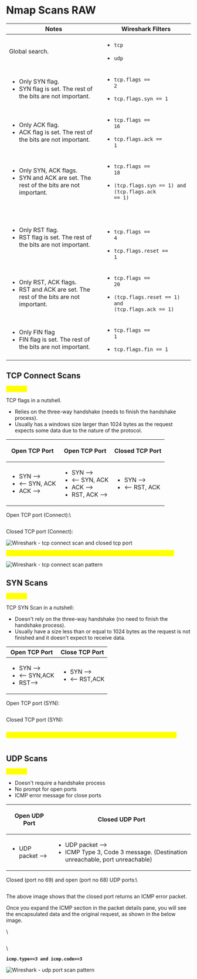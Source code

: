 # Nmap Scans RAW



| Notes                                                                                                           | Wireshark Filters                                                                                                            |
| --------------------------------------------------------------------------------------------------------------- | ---------------------------------------------------------------------------------------------------------------------------- |
| Global search.                                                                                                  | <ul><li><code>tcp</code></li></ul><ul><li><code>udp</code></li></ul>                                                         |
| <ul><li>Only SYN flag.</li><li>SYN flag is set. The rest of the bits are not important.</li></ul>               | <ul><li><code>tcp.flags == 2</code></li></ul><ul><li><code>tcp.flags.syn == 1</code></li></ul>                               |
| <ul><li>Only ACK flag.</li><li>ACK flag is set. The rest of the bits are not important.<br></li></ul>           | <ul><li><code>tcp.flags == 16</code></li></ul><ul><li><code>tcp.flags.ack == 1</code></li></ul>                              |
| <ul><li>Only SYN, ACK flags.</li><li>SYN and ACK are set. The rest of the bits are not important.</li></ul>     | <ul><li><code>tcp.flags == 18</code></li></ul><ul><li><code>(tcp.flags.syn == 1) and (tcp.flags.ack == 1)</code></li></ul>   |
| <ul><li>Only RST flag.</li><li>RST flag is set. The rest of the bits are not important.<br></li></ul>           | <p><br></p><ul><li><code>tcp.flags == 4</code></li></ul><ul><li><code>tcp.flags.reset == 1</code></li></ul>                  |
| <ul><li>Only RST, ACK flags.</li><li>RST and ACK are set. The rest of the bits are not important.<br></li></ul> | <ul><li><code>tcp.flags == 20</code></li></ul><ul><li><code>(tcp.flags.reset == 1) and (tcp.flags.ack == 1)</code></li></ul> |
| <ul><li>Only FIN flag</li><li>FIN flag is set. The rest of the bits are not important.</li></ul>                | <ul><li><code>tcp.flags == 1</code></li></ul><ul><li><code>tcp.flags.fin == 1</code></li></ul>                               |



## TCP Connect Scans

<mark style="color:yellow;">**`nmap -sT`**</mark>

TCP flags in a nutshell.

* Relies on the three-way handshake (needs to finish the handshake process).
* Usually has a windows size larger than 1024 bytes as the request expects some data due to the nature of the protocol.

| Open TCP Port                                                           | <p>Open TCP Port<br></p>                                                                     | <p>Closed TCP Port<br></p>                              |
| ----------------------------------------------------------------------- | -------------------------------------------------------------------------------------------- | ------------------------------------------------------- |
| <ul><li>SYN --></li><li>&#x3C;-- SYN, ACK</li><li>ACK --><br></li></ul> | <ul><li>SYN --></li><li>&#x3C;-- SYN, ACK</li><li>ACK --></li><li>RST, ACK --><br></li></ul> | <ul><li>SYN --></li><li>&#x3C;-- RST, ACK<br></li></ul> |

Open TCP port (Connect):\


<figure><img src="https://tryhackme-images.s3.amazonaws.com/user-uploads/6131132af49360005df01ae3/room-content/500bb6902ef6b2edb515bb1828088d82.png" alt=""><figcaption></figcaption></figure>

Closed TCP port (Connect):

![Wireshark - tcp connect scan and closed tcp port](https://tryhackme-images.s3.amazonaws.com/user-uploads/6131132af49360005df01ae3/room-content/c194773203502d659d72706aa93eae59.png)

<mark style="color:yellow;">**`tcp.flags.syn==1 and tcp.flags.ack==0 and tcp.window_size > 1024`**</mark>&#x20;

![Wireshark - tcp connect scan pattern](https://tryhackme-images.s3.amazonaws.com/user-uploads/6131132af49360005df01ae3/room-content/7025561839f99201724629fae1274f2d.png)



## SYN Scans

<mark style="color:yellow;">**`nmap -sS`**</mark>

TCP SYN Scan in a nutshell:

* Doesn't rely on the three-way handshake (no need to finish the handshake process).
* Usually have a size less than or equal to 1024 bytes as the request is not finished and it doesn't expect to receive data.

| Open TCP Port                                                     | Close TCP Port                                     |
| ----------------------------------------------------------------- | -------------------------------------------------- |
| <ul><li>SYN --></li><li>&#x3C;-- SYN,ACK</li><li>RST--></li></ul> | <ul><li>SYN --></li><li>&#x3C;-- RST,ACK</li></ul> |

Open TCP port (SYN):

<figure><img src="https://tryhackme-images.s3.amazonaws.com/user-uploads/6131132af49360005df01ae3/room-content/0dbf4e7b74ad99f7060241fc37d8d570.png" alt=""><figcaption></figcaption></figure>

Closed TCP port (SYN):

<figure><img src="https://tryhackme-images.s3.amazonaws.com/user-uploads/6131132af49360005df01ae3/room-content/488115fed65b69aa95aa2677cf2ae800.png" alt=""><figcaption></figcaption></figure>

<mark style="color:yellow;">**`tcp.flags.syn==1 and tcp.flags.ack==0 and tcp.window_size <= 1024`**</mark> &#x20;

<figure><img src="https://tryhackme-images.s3.amazonaws.com/user-uploads/6131132af49360005df01ae3/room-content/d033bde6ee753f070678cc56665d79fa.png" alt=""><figcaption></figcaption></figure>

## UDP Scans

<mark style="color:yellow;">**`nmap -sU`**</mark>

* Doesn't require a handshake process
* No prompt for open ports
* ICMP error message for close ports

| <p>Open UDP Port<br></p>         | <p>Closed UDP Port<br></p>                                                                                        |
| -------------------------------- | ----------------------------------------------------------------------------------------------------------------- |
| <ul><li>UDP packet --></li></ul> | <ul><li>UDP packet --></li><li>ICMP Type 3, Code 3 message. (Destination unreachable, port unreachable)</li></ul> |

Closed (port no 69) and open (port no 68) UDP ports:\


<figure><img src="https://tryhackme-images.s3.amazonaws.com/user-uploads/6131132af49360005df01ae3/room-content/bb88ee3b05687c6ece165ab7e9fe12bf.png" alt=""><figcaption></figcaption></figure>

The above image shows that the closed port returns an ICMP error packet.

Once you expand the ICMP section in the packet details pane, you will see the encapsulated data and the original request, as shown in the below image.

\


<figure><img src="https://tryhackme-images.s3.amazonaws.com/user-uploads/6131132af49360005df01ae3/room-content/0e63fe522554f08810d7d60b8a331ae7.png" alt=""><figcaption></figcaption></figure>

\


**`icmp.type==3 and icmp.code==3`** &#x20;

![Wireshark - udp port scan pattern](https://tryhackme-images.s3.amazonaws.com/user-uploads/6131132af49360005df01ae3/room-content/626988e40598f6190c81f59ab3ff813c.png)
